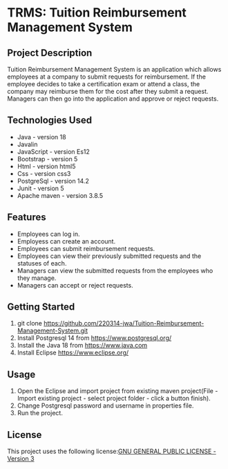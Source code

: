 # TRMS: Tuition Reimbursement Management System

## Project Description

Tuition Reimbursement Management System is an application which allows employees at a company to submit requests for reimbursement. If the employee decides to take a certification exam or attend a class, the company may reimburse them for the cost after they submit a request. Managers can then go into the application and approve or reject requests.

## Technologies Used

* Java - version 18
* Javalin
* JavaScript - version Es12
* Bootstrap - version 5
* Html - version html5
* Css - version css3
* PostgreSql - version  14.2
* Junit - version 5
* Apache maven - version 3.8.5

## Features
* Employees can log in.
* Employess can create an account.
* Employees can submit reimbursement requests.
* Employees can view their previously submitted requests and the statuses of each.
* Managers can view the submitted requests from the employees who they manage.
* Managers can accept or reject requests.

## Getting Started

1. git clone https://github.com/220314-jwa/Tuition-Reimbursement-Management-System.git
2. Install  Postgresql 14 from https://www.postgresql.org/
3. Install the Java 18 from https://www.java.com
4. Install Eclipse https://www.eclipse.org/

## Usage

1. Open the Eclipse and import project from existing maven project(File - Import existing project - select project folder - click  a button finish).
2. Change Postgresql password and username in properties file.
3. Run the project.

## License

This project uses the following license:[GNU GENERAL PUBLIC LICENSE - Version 3](https://github.com/220314-jwa/p1-RustemCoder/blob/main/LICENSE)
